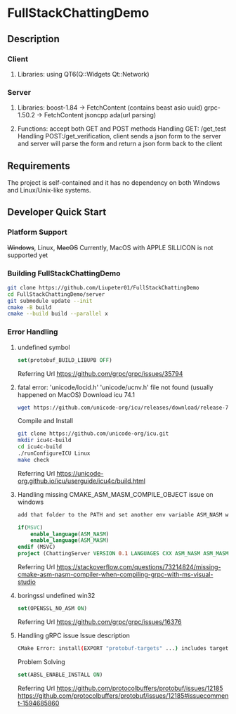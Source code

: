 # FullStackChattingDemo
## Description
### Client
1. Libraries: using QT6(Q::Widgets Qt::Network)

### Server
1. Libraries: 
   boost-1.84 -> FetchContent (contains beast asio uuid)
   grpc-1.50.2 -> FetchContent
   jsoncpp
   ada(url parsing)

2. Functions: accept both GET and POST methods
   Handling GET: /get_test
   Handling POST:/get_verification, client sends a json form to the server and server will parse the form and return a json form back to the client

## Requirements
The project is self-contained and it has no dependency on both Windows and Linux/Unix-like systems.

## Developer Quick Start
### Platform Support
~~Windows~~, Linux, ~~MacOS~~
Currently, MacOS with APPLE SILLICON is not supported yet

### Building  FullStackChattingDemo
```bash
git clone https://github.com/Liupeter01/FullStackChattingDemo
cd FullStackChattingDemo/server
git submodule update --init
cmake -B build
cmake --build build --parallel x
```

### Error Handling
1. undefined symbol
   ```cmake
   set(protobuf_BUILD_LIBUPB OFF)
   ```

   Referring Url
   https://github.com/grpc/grpc/issues/35794

   
   
2. fatal error: 'unicode/locid.h' 'unicode/ucnv.h' file not found (usually happened on MacOS)
   Download icu 74.1
   ```bash
   wget https://github.com/unicode-org/icu/releases/download/release-74-1/icu4c-74_1-src.tgz
   ```

   Compile and Install
   ```bash
   git clone https://github.com/unicode-org/icu.git
   mkdir icu4c-build
   cd icu4c-build
   ./runConfigureICU Linux
   make check
   ```

   Referring Url
   https://unicode-org.github.io/icu/userguide/icu4c/build.html

   
   
3. Handling missing CMAKE_ASM_MASM_COMPILE_OBJECT issue on windows
   ```bash
   add that folder to the PATH and set another env variable ASM_NASM with the name of nasm.exe.
   ```
   ```cmake
   if(MSVC)
       enable_language(ASM_NASM)
       enable_language(ASM_MASM)
   endif (MSVC)
   project (ChattingServer VERSION 0.1 LANGUAGES CXX ASM_NASM ASM_MASM)
   ```

   Referring Url
   https://stackoverflow.com/questions/73214824/missing-cmake-asm-nasm-compiler-when-compiling-grpc-with-ms-visual-studio

   
   
4. boringssl undefined win32
   ```cmake
   set(OPENSSL_NO_ASM ON)
   ```

   Referring Url
   https://github.com/grpc/grpc/issues/16376

   
   
5. Handling gRPC issue
   Issue description
   ```bash
   CMake Error: install(EXPORT "protobuf-targets" ...) includes target "libprotobuf-lite" which requires target "absl_node_hash_map" that is not in any export set.
   ```

   Problem Solving
   ```cmake
   set(ABSL_ENABLE_INSTALL ON)
   ```

   Referring Url
    https://github.com/protocolbuffers/protobuf/issues/12185 
    https://github.com/protocolbuffers/protobuf/issues/12185#issuecomment-1594685860